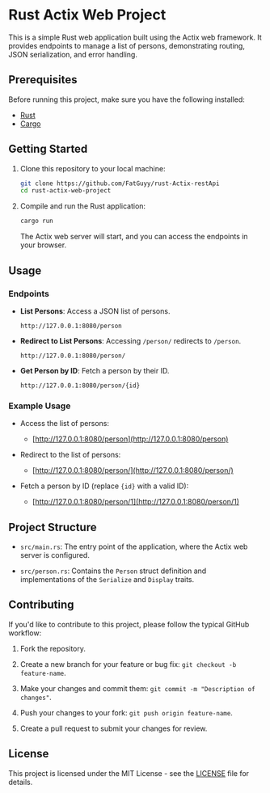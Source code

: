 # Rust Actix Web Project

This is a simple Rust web application built using the Actix web framework. It provides endpoints to manage a list of persons, demonstrating routing, JSON serialization, and error handling.

## Prerequisites

Before running this project, make sure you have the following installed:

- [Rust](https://www.rust-lang.org/learn/get-started)
- [Cargo](https://doc.rust-lang.org/cargo/getting-started/installation.html)

## Getting Started

1. Clone this repository to your local machine:

   ```bash
   git clone https://github.com/FatGuyy/rust-Actix-restApi
   cd rust-actix-web-project
   ```

2. Compile and run the Rust application:

   ```bash
   cargo run
   ```

   The Actix web server will start, and you can access the endpoints in your browser.

## Usage

### Endpoints

- **List Persons**: Access a JSON list of persons.

  ```
  http://127.0.0.1:8080/person
  ```

- **Redirect to List Persons**: Accessing `/person/` redirects to `/person`.

  ```
  http://127.0.0.1:8080/person/
  ```

- **Get Person by ID**: Fetch a person by their ID.

  ```
  http://127.0.0.1:8080/person/{id}
  ```

### Example Usage

- Access the list of persons:
  - [http://127.0.0.1:8080/person](http://127.0.0.1:8080/person)

- Redirect to the list of persons:
  - [http://127.0.0.1:8080/person/](http://127.0.0.1:8080/person/)

- Fetch a person by ID (replace `{id}` with a valid ID):
  - [http://127.0.0.1:8080/person/1](http://127.0.0.1:8080/person/1)

## Project Structure

- `src/main.rs`: The entry point of the application, where the Actix web server is configured.

- `src/person.rs`: Contains the `Person` struct definition and implementations of the `Serialize` and `Display` traits.

## Contributing

If you'd like to contribute to this project, please follow the typical GitHub workflow:

1. Fork the repository.

2. Create a new branch for your feature or bug fix: `git checkout -b feature-name`.

3. Make your changes and commit them: `git commit -m "Description of changes"`.

4. Push your changes to your fork: `git push origin feature-name`.

5. Create a pull request to submit your changes for review.

## License

This project is licensed under the MIT License - see the [LICENSE](LICENSE) file for details.
